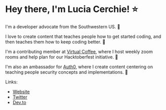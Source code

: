 

<!--
**Cerchie/Cerchie** is a ✨ _special_ ✨ repository because its `README.md` (this file) appears on your GitHub profile.-->

# Hey there, I'm Lucia Cerchie! ⭐

I'm a developer advocate from the Southwestern US. 🌵

I love to create content that teaches people how to get started coding, and then teaches them how to keep coding better. 🚀

I'm a contributing member at [Virtual Coffee](https://virtualcoffee.io/), where I host weekly zoom rooms and help plan for our Hacktoberfest initiative. 🎃 

I'm also an ambassador for [Auth0](https://auth0.com/ambassador-program), where I create content centering on teaching people security concepts and implementations. 🔑

Links: 

- [Website](https://luciacerchie.dev/)
- [Twitter](https://twitter.com/CerchieLucia)
- [Dev.to](https://dev.to/cerchie)
